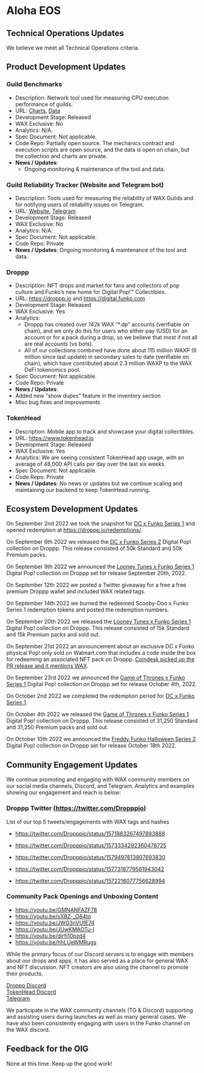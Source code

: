 
# Aloha EOS
 
## Technical Operations Updates
 
We believe we meet all Technical Operations criteria.   
 
## Product Development Updates
 
### Guild Benchmarks
 
- Description: Network tool used for measuring CPU execution performance of guilds.
- URL: [Charts](https://www.alohaeos.com/tools/benchmarks#networkId=11&timeframeId=4), [Data](https://wax.bloks.io/account/eosmechanics)
- Development Stage: Released
- WAX Exclusive: No
- Analytics: N/A.
- Spec Document: Not applicable.
- Code Repo: Partially open source. The mechanics contract and execution scripts are open source, and the data is open on chain, but the collection and charts are private.
- **News / Updates**:
  -  Ongoing monitoring & maintenance of the tool and data.

### Guild Reliability Tracker (Website and Telegram bot)
 
- Description: Tools used for measuring the reliability of WAX Guilds and for notifying users of reliability issues on Telegram.
- URL: [Website](https://www.alohaeos.com/tools/reliability#networkId=11&timeframeId=10&sort=rank&sortDir=asc), [Telegram](https://t.me/WAX_Mainnet_Aloha_Tracker)
- Development Stage: Released
- WAX Exclusive: No
- Analytics: N/A.
- Spec Document: Not applicable.
- Code Repo: Private
- **News / Updates**: Ongoing monitoring & maintenance of the tool and data.
 
### Droppp
 
- Description: NFT drops and market for fans and collectors of pop culture and Funko’s new home for Digital Pop!™ Collectibles.
- URL: https://droppp.io and https://digital.funko.com
- Development Stage: Released
- WAX Exclusive: Yes
- Analytics:
  - Droppp has created over 142k WAX “*.dp” accounts (verifiable on chain), and we only do this for users who either pay (USD) for an account or for a pack during a drop, so we believe that most if not all are real accounts (vs bots).
  - All of our collections combined have done about 115 million WAXP (6 million since last update) in secondary sales to date (verifiable on chain), which have contributed about 2.3 million WAXP to the WAX DeFi tokenomics pool.
- Spec Document: Not applicable.
- Code Repo: Private
- **News / Updates**:
- Added new "show dupes" feature in the inventory section
- Misc bug fixes and improvements

 
### TokenHead
 
- Description: Mobile app to track and showcase your digital collectibles.
- URL: https://www.tokenhead.io
- Development Stage: Released
- WAX Exclusive: Yes
- Analytics: We are seeing consistent TokenHead app usage, with an average of 48,000 API calls per day over the last six weeks.
- Spec Document: Not applicable.
- Code Repo: Private
- **News / Updates**: No news or updates but we continue scaling and maintaining our backend to keep TokenHead running.
 
## Ecosystem Development Updates
 
On September 2nd 2022 we took the snapshot for [DC x Funko Series 1](https://digital.funko.com/drop/39/dc-series-1) and opened redemption at https://droppp.io/redemptions/.      

On September 6th 2022 we released the [DC x Funko Series 2](https://digital.funko.com/drop/66/dc-series-2) Digital Pop! collection on Droppp. This release consisted of 50k Standard and 50k Premium packs.   

On September 9th 2022 we announced the [Looney Tunes x Funko Series 1](https://digital.funko.com/drop/72/looney-tunes-series-1) Digital Pop! collection on Droppp set for release September 20th, 2022.   

On September 12th 2022 we posted a Twitter giveaway for a free a free premium Droppp wallet and included WAX related tags.   

On September 14th 2022 we burned the redeemed Scooby-Doo x Funko Series 1 redemption tokens and posted the redemption numbers.   

On September 20th 2022 we released the [Looney Tunes x Funko Series 1](https://digital.funko.com/drop/72/looney-tunes-series-1) Digital Pop! collection on Droppp. This release consisted of 15k Standard and 15k Premium packs and sold out.   

On September 21st 2022 an announcement about an exclusive DC x Funko physical Pop! only sold on Walmart.com that includes a code inside the box for redeeming an associated NFT pack on Droppp. [Coindesk picked up the PR release and it mentions WAX](https://www.coindesk.com/business/2022/09/21/funko-teams-up-with-warner-brothers-for-dc-comics-nft-release/).   

On September 23rd 2022 we announced the [Game of Thrones x Funko Series 1](https://digital.funko.com/drop/75/game-of-thrones-series-1) Digital Pop! collection on Droppp set for release October 4th, 2022.   

On October 2nd 2022 we completed the redemption period for [DC x Funko Series 1](https://digital.funko.com/drop/39/dc-series-1).   

On October 4th 2022 we released the [Game of Thrones x Funko Series 1](https://digital.funko.com/drop/75/game-of-thrones-series-1) Digital Pop! collection on Droppp. This release consisted of 31,250 Standard and 31,250 Premium packs and sold out.   

On October 10th 2022 we announced the [Freddy Funko Halloween Series 2](https://digital.funko.com/drop/84/funko-halloween-series-2022) Digital Pop! collection on Droppp set for release October 18th 2022.   

 
## Community Engagement Updates
 
We continue promoting and engaging with WAX community members on our social media channels, Discord, and Telegram. Analytics and examples showing our engagement and reach is below:   

### Droppp Twitter (https://twitter.com/Dropppio)

List of our top 5 tweets/engagements with WAX tags and hashes   

- https://twitter.com/Dropppio/status/1571883267497893888

- https://twitter.com/Dropppio/status/1573334292360478725

- https://twitter.com/Dropppio/status/1579497613807693830

- https://twitter.com/Dropppio/status/1577318779561943042

- https://twitter.com/Dropppio/status/1572216077756628994

### Community Pack Openings and Unboxing Content

- https://youtu.be/GMNANFAZF78
- https://youtu.be/sXBZ-_O84to
- https://youtu.be/JWG3nVUfE74
- https://youtu.be/JUwKMAOTu-I
- https://youtu.be/dirfi10pzd4
- https://youtu.be/hhLUeWMRugs


While the primary focus of our Discord servers is to engage with members about our drops and apps, it has also served as a place for general WAX and NFT discussion. NFT creators are also using the channel to promote their products.   

[Droppp Discord](https://droppp.io/discord)   
[TokenHead Discord](https://tokenhead.io/discord)   
[Telegram](https://t.me/tokenheadio)   

We participate in the WAX community channels (TG & Discord) supporting and assisting users during launches as well as many general cases. We have also been consistently engaging with users in the Funko channel on the WAX discord.
 
## Feedback for the OIG
 
None at this time. Keep up the good work!


